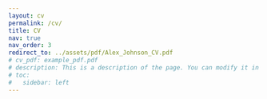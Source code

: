 ```yaml
---
layout: cv
permalink: /cv/
title: CV
nav: true
nav_order: 3
redirect_to: ../assets/pdf/Alex_Johnson_CV.pdf
# cv_pdf: example_pdf.pdf
# description: This is a description of the page. You can modify it in '_pages/cv.md'. You can also change or remove the top pdf download button.
# toc:
#   sidebar: left
---
```


